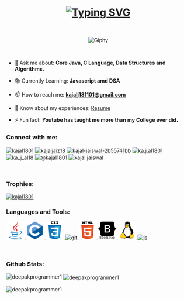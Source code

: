 <h1 align="center">
   <a href="https://git.io/typing-svg">
   <img src="https://readme-typing-svg.demolab.com?font=Fira+Code&weight=900&size=21&pause=1000&center=true&vCenter=true&width=435&lines=Hello+There!+%F0%9F%91%8B;This+is+Deepak+Singh+Kushwaha...;Nice+to+Meet+You" alt="Typing SVG" /></a>
</h1>

<br>
<p align="center">
 <img src="https://github.com/kajal1801/kajal1801/blob/master/github_banner.png" alt="Giphy" width="700px" height="300px" >
</p>

<br>

- 💬 Ask me about: **Core Java, C Language, Data Structures and Algorithms.**

- 📚 Currently Learning: **Javascript amd DSA**

- 📫 How to reach me: **kajalj181101@gmail.com**

- 📄 Know about my experiences: [Resume](https://drive.google.com/file/d/12CSsASJ0-M_B50dKr9VFU9tarGf8kn5h/view?usp=sharing)

- ⚡ Fun fact: **Youtube has taught me more than my College ever did.**

<h3 align="left">Connect with me:</h3>
<p align="left">
<a href="https://dev.to/kajal1801" target="blank"><img align="center" src="https://raw.githubusercontent.com/rahuldkjain/github-profile-readme-generator/master/src/images/icons/Social/devto.svg" alt="kajal1801" height="40" width="50" /></a>
<a href="https://twitter.com/kajaljaiz18" target="blank"><img align="center" src="https://raw.githubusercontent.com/rahuldkjain/github-profile-readme-generator/master/src/images/icons/Social/twitter.svg" alt="kajaljaiz18" height="40" width="50" /></a>
<a href="https://linkedin.com/in/kajal-jaiswal-2b55741bb" target="blank"><img align="center" src="https://raw.githubusercontent.com/rahuldkjain/github-profile-readme-generator/master/src/images/icons/Social/linked-in-alt.svg" alt="kajal-jaiswal-2b55741bb" height="40" width="50" /></a>
<a href="https://fb.com/ka.j.al1801" target="blank"><img align="center" src="https://raw.githubusercontent.com/rahuldkjain/github-profile-readme-generator/master/src/images/icons/Social/facebook.svg" alt="ka.j.al1801" height="40" width="50" /></a>
<a href="https://instagram.com/ka_j_al18" target="blank"><img align="center" src="https://raw.githubusercontent.com/rahuldkjain/github-profile-readme-generator/master/src/images/icons/Social/instagram.svg" alt="ka_j_al18" height="40" width="50" /></a>
<a href="https://medium.com/@kajal1801" target="blank"><img align="center" src="https://raw.githubusercontent.com/rahuldkjain/github-profile-readme-generator/master/src/images/icons/Social/medium.svg" alt="@kajal1801" height="40" width="50" /></a>
<a href="https://www.youtube.com/channel/UCZbzgpbU_GGenqhvQuc4qRA" target="blank"><img align="center" src="https://raw.githubusercontent.com/rahuldkjain/github-profile-readme-generator/master/src/images/icons/Social/youtube.svg" alt="kajal jaiswal" height="40" width="50" /></a>
</p>
<br>
<h3 align="left">Trophies:</h3>
<p align="left"> <a href="https://github.com/ryo-ma/github-profile-trophy" ><img src="https://github-profile-trophy.vercel.app/?username=kajal1801" alt="kajal1801" /></a> </p>

<h3 align="left">Languages and Tools:</h3>
<p align="left"> <a href="https://www.java.com" target="_blank" rel="noreferrer"> <img src="https://raw.githubusercontent.com/devicons/devicon/master/icons/java/java-original.svg" alt="java" width="50" height="50"/> </a> <a href="https://www.cprogramming.com/" target="_blank" rel="noreferrer"> <img src="https://raw.githubusercontent.com/devicons/devicon/master/icons/c/c-original.svg" alt="c" width="50" height="50"/> </a> <a href="https://www.w3schools.com/css/" target="_blank" rel="noreferrer"> <img src="https://raw.githubusercontent.com/devicons/devicon/master/icons/css3/css3-original-wordmark.svg" alt="css3" width="50" height="50"/> </a> <a href="https://git-scm.com/" target="_blank" rel="noreferrer"> <img src="https://www.vectorlogo.zone/logos/git-scm/git-scm-icon.svg" alt="git" width="50" height="50"/> </a> <a href="https://www.w3.org/html/" target="_blank" rel="noreferrer"> <img src="https://raw.githubusercontent.com/devicons/devicon/master/icons/html5/html5-original-wordmark.svg" alt="html5" width="50" height="50"/> </a> <a href="https://getbootstrap.com" target="_blank" rel="noreferrer"> <img src="https://raw.githubusercontent.com/devicons/devicon/master/icons/bootstrap/bootstrap-plain-wordmark.svg" alt="bootstrap" width="50" height="50"/> </a> <a href="https://www.linux.org/" target="_blank" rel="noreferrer"> <img src="https://raw.githubusercontent.com/devicons/devicon/master/icons/linux/linux-original.svg" alt="linux" width="50" height="50"/> </a> </a> <a href="https://www.javascript.com/" target="_blank" rel="noreferrer"> <img src="https://upload.wikimedia.org/wikipedia/commons/thumb/9/99/Unofficial_JavaScript_logo_2.svg/768px-Unofficial_JavaScript_logo_2.svg.png?20141107110902" alt="js" width="50" height="50"/> </a></p>

<br>
 
 <h3 align="left">Github Stats:</h3>
<p><img align="left" src="https://github-readme-stats.vercel.app/api/top-langs?username=deepakprogrammer1&show_icons=true&locale=en&layout=compact" alt="deepakprogrammer1" /></p>

<p>&nbsp;<img align="center" src="https://github-readme-stats.vercel.app/api?username=deepakprogrammer1&show_icons=true&locale=en" alt="deepakprogrammer1" /></p>

<p><img align="center" src="https://github-readme-streak-stats.herokuapp.com/?user=deepakprogrammer1&" alt="deepakprogrammer1" /></p>
